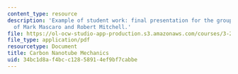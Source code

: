 ```yaml
---
content_type: resource
description: 'Example of student work: final presentation for the group project, courtesy
  of Mark Mascaro and Robert Mitchell.'
file: https://ol-ocw-studio-app-production.s3.amazonaws.com/courses/3-22-mechanical-behavior-of-materials-spring-2008/34bc1d8af4bcc12858914ef9bf7cabbe_cnt_mech_pres.pdf
file_type: application/pdf
resourcetype: Document
title: Carbon Nanotube Mechanics
uid: 34bc1d8a-f4bc-c128-5891-4ef9bf7cabbe
---
```

